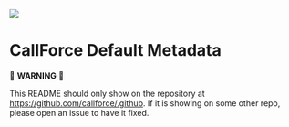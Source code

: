 [![](https://github.com/callforce/.github/workflows/standardize%20labels/badge.svg)](https://github.com/callforce/.github/actions?query=workflow%3A%22standardize+labels%22)

# CallForce Default Metadata

:rotating_light: **WARNING** :rotating_light: 

This README should only show on the repository at https://github.com/callforce/.github. If it is showing on some other repo, please open an issue to have it fixed.
